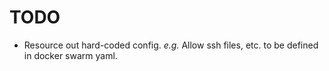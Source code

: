 
# TODO

- Resource out hard-coded config. *e.g.* Allow ssh files, etc. to be defined in docker swarm yaml.

